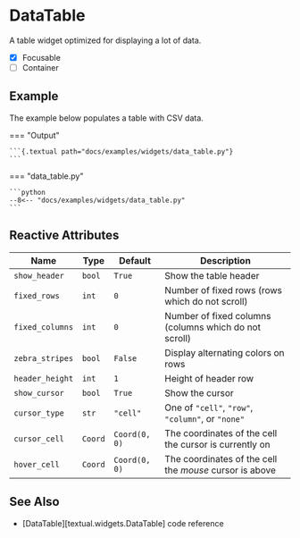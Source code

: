 # DataTable

A table widget optimized for displaying a lot of data.

- [x] Focusable
- [ ] Container

## Example

The example below populates a table with CSV data.

=== "Output"

    ```{.textual path="docs/examples/widgets/data_table.py"}
    ```

=== "data_table.py"

    ```python
    --8<-- "docs/examples/widgets/data_table.py"
    ```

## Reactive Attributes

| Name            | Type    | Default       | Description                                             |
|-----------------|---------|---------------|---------------------------------------------------------|
| `show_header`   | `bool`  | `True`        | Show the table header                                   |
| `fixed_rows`    | `int`   | `0`           | Number of fixed rows (rows which do not scroll)         |
| `fixed_columns` | `int`   | `0`           | Number of fixed columns (columns which do not scroll)   |
| `zebra_stripes` | `bool`  | `False`       | Display alternating colors on rows                      |
| `header_height` | `int`   | `1`           | Height of header row                                    |
| `show_cursor`   | `bool`  | `True`        | Show the cursor                                         |
| `cursor_type`   | `str`   | `"cell"`      | One of `"cell"`, `"row"`, `"column"`, or `"none"`       |
| `cursor_cell`   | `Coord` | `Coord(0, 0)` | The coordinates of the cell the cursor is currently on  |
| `hover_cell`    | `Coord` | `Coord(0, 0)` | The coordinates of the cell the _mouse_ cursor is above |


## See Also

* [DataTable][textual.widgets.DataTable] code reference

